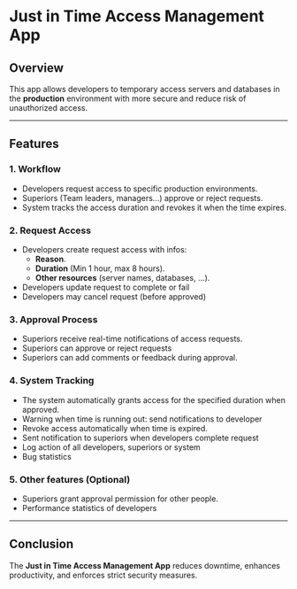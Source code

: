 # **Just in Time Access Management App**

## **Overview**

This app allows developers to temporary access servers and databases in the **production** environment with more secure and reduce risk of unauthorized access.

---

## **Features**

### 1. **Workflow**
- Developers request access to specific production environments.
- Superiors (Team leaders, managers...) approve or reject requests.
- System tracks the access duration and revokes it when the time expires.

### 2. **Request Access**
- Developers create request access with infos:
  - **Reason**.  
  - **Duration** (Min 1 hour, max 8 hours).  
  - **Other resources** (server names, databases, ...).
- Developers update request to complete or fail
- Developers may cancel request (before approved)

### 3. **Approval Process**
- Superiors receive real-time notifications of access requests.
- Superiors can approve or reject requests
- Superiors can add comments or feedback during approval.  

### 4. **System Tracking**
- The system automatically grants access for the specified duration when approved.
- Warning when time is running out: send notifications to developer
- Revoke access automatically when time is expired.
- Sent notification to superiors when developers complete request
- Log action of all developers, superiors or system
- Bug statistics

### 5. **Other features (Optional)**
- Superiors grant approval permission for other people.
- Performance statistics of developers

---

## **Conclusion**

The **Just in Time Access Management App** reduces downtime, enhances productivity, and enforces strict security measures.
